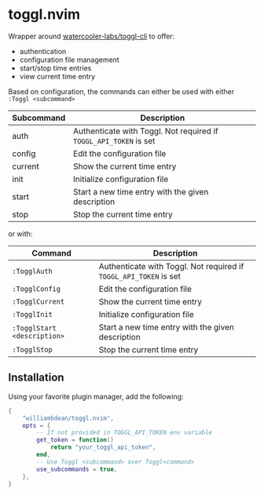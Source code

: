 # toggl.nvim

Wrapper around [watercooler-labs/toggl-cli](https://github.com/watercooler-labs/toggl-cli) to offer:

- authentication
- configuration file management
- start/stop time entries
- view current time entry

Based on configuration, the commands can either be used with either `:Toggl <subcommand>`

| Subcommand | Description |
| --- | --- |
| auth | Authenticate with Toggl. Not required if `TOGGL_API_TOKEN` is set |
| config | Edit the configuration file |
| current | Show the current time entry |
| init | Initialize configuration file |
| start <description> | Start a new time entry with the given description |
| stop | Stop the current time entry |

or with:

| Command | Description |
| --- | --- |
| `:TogglAuth` | Authenticate with Toggl. Not required if `TOGGL_API_TOKEN` is set |
| `:TogglConfig` | Edit the configuration file |
| `:TogglCurrent` | Show the current time entry |
| `:TogglInit` | Initialize configuration file |
| `:TogglStart <description>` | Start a new time entry with the given description |
| `:TogglStop` | Stop the current time entry |


## Installation

Using your favorite plugin manager, add the following:

```lua
{
    "williambdean/toggl.nvim",
    opts = {
        -- If not provided in TOGGL_API_TOKEN env variable
        get_token = function()
            return "your_toggl_api_token",
        end,
        -- Use Toggl <subcommand> over Toggl<command>
        use_subcommands = true,
    },
}

```
